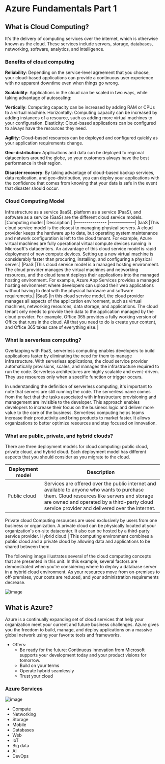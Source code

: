 # Azure Fundamentals Part 1
## What is Cloud Computing?
It's the delivery of computing services over the internet, which is otherwise known as the cloud. These services include servers, storage, databases, networking, software, analytics, and intelligence. 

### Benefits of cloud computing
**Reliability**: Depending on the service-level agreement that you choose, your cloud-based applications can provide a continuous user experience with no apparent downtime even when things go wrong.

**Scalability**: Applications in the cloud can be scaled in two ways, while taking advantage of autoscaling:

**Vertically**: Computing capacity can be increased by adding RAM or CPUs to a virtual machine.
Horizontally: Computing capacity can be increased by adding instances of a resource, such as adding more virtual machines to your configuration.
Elasticity: Cloud-based applications can be configured to always have the resources they need.

**Agility**: Cloud-based resources can be deployed and configured quickly as your application requirements change.

**Geo-distribution**: Applications and data can be deployed to regional datacenters around the globe, so your customers always have the best performance in their region.

**Disaster recovery**: By taking advantage of cloud-based backup services, data replication, and geo-distribution, you can deploy your applications with the confidence that comes from knowing that your data is safe in the event that disaster should occur.

### Cloud Computing Model
Infrastructure as a service (IaaS), platform as a service (PaaS), and software as a service (SaaS) are the different cloud service models. 
|Computing model	| Description |
|---------------- |-------------|
|IaaS |This cloud service model is the closest to managing physical servers. A cloud provider keeps the hardware up to date, but operating system maintenance and network configuration is left to the cloud tenant. For example, Azure virtual machines are fully operational virtual compute devices running in Microsoft's datacenters. An advantage of this cloud service model is rapid deployment of new compute devices. Setting up a new virtual machine is considerably faster than procuring, installing, and configuring a physical server.|
|PaaS	|This cloud service model is a managed hosting environment. The cloud provider manages the virtual machines and networking resources, and the cloud tenant deploys their applications into the managed hosting environment. For example, Azure App Services provides a managed hosting environment where developers can upload their web applications without having to deal with the physical hardware and software requirements.|
|SaaS	|In this cloud service model, the cloud provider manages all aspects of the application environment, such as virtual machines, networking resources, data storage, and applications. The cloud tenant only needs to provide their data to the application managed by the cloud provider. For example, Office 365 provides a fully working version of Office that runs in the cloud. All that you need to do is create your content, and Office 365 takes care of everything else.|

### What is serverless computing?
Overlapping with PaaS, serverless computing enables developers to build applications faster by eliminating the need for them to manage infrastructure. With serverless applications, the cloud service provider automatically provisions, scales, and manages the infrastructure required to run the code. Serverless architectures are highly scalable and event-driven. They use resources only when a specific function or trigger occurs.

In understanding the definition of serverless computing, it's important to note that servers are still running the code. The serverless name comes from the fact that the tasks associated with infrastructure provisioning and management are invisible to the developer. This approach enables developers to increase their focus on the business logic and deliver more value to the core of the business. Serverless computing helps teams increase their productivity and bring products to market faster. It allows organizations to better optimize resources and stay focused on innovation.

### What are public, private, and hybrid clouds?
There are three deployment models for cloud computing: public cloud, private cloud, and hybrid cloud. Each deployment model has different aspects that you should consider as you migrate to the cloud.

Deployment model |	Description
---------------- | -------------
Public cloud |	Services are offered over the public internet and available to anyone who wants to purchase them. Cloud resources like servers and storage are owned and operated by a third-party cloud service provider and delivered over the internet.
Private cloud	Computing resources are used exclusively by users from one business or organization. A private cloud can be physically located at your organization's on-site datacenter. It also can be hosted by a third-party service provider.
Hybrid cloud	| This computing environment combines a public cloud and a private cloud by allowing data and applications to be shared between them.

The following image illustrates several of the cloud computing concepts that are presented in this unit. In this example, several factors are demonstrated when you're considering where to deploy a database server in a hybrid cloud environment. As your resources move from on-premises to off-premises, your costs are reduced, and your administration requirements decrease.

![image]('https://user-images.githubusercontent.com/46975718/106366109-bfb56d00-634a-11eb-9102-47e6db0db1cd.png')

## What is Azure?
Azure is a continually expanding set of cloud services that help your organization meet your current and future business challenges. Azure gives you the freedom to build, manage, and deploy applications on a massive global network using your favorite tools and frameworks.

* Offers:
  * Be ready for the future: Continuous innovation from Microsoft supports your development today and your product visions for tomorrow.
  * Build on your terms
  * Operate hybrid seamlessly
  * Trust your cloud
  
### Azure Services

![image]('https://github.com/lolaeva/azure-fundamentals/blob/main/azure-services.png')

* Compute
* Networking
* Storage
* Mobile
* Databases
* Web
* IoT
* Big data
* AI
* DevOps
